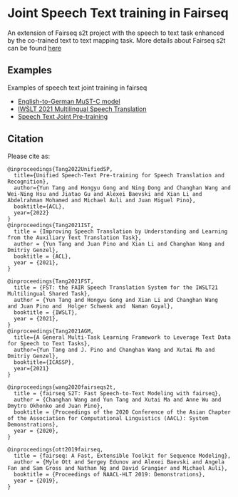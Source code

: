 # Joint Speech Text training in Fairseq
An extension of Fairseq s2t project with the speech to text task enhanced by the co-trained text to text mapping task. More details about Fairseq s2t can be found [here](../speech_to_text/README.md)

## Examples
Examples of speech text joint training in fairseq
- [English-to-German MuST-C model](docs/ende-mustc.md)
- [IWSLT 2021 Multilingual Speech Translation](docs/iwslt2021.md)
- [Speech Text Joint Pre-training ](docs/pre-training.md)
## Citation
Please cite as:
```
@inproceedings{Tang2022UnifiedSP,
  title={Unified Speech-Text Pre-training for Speech Translation and Recognition},
  author={Yun Tang and Hongyu Gong and Ning Dong and Changhan Wang and Wei-Ning Hsu and Jiatao Gu and Alexei Baevski and Xian Li and Abdelrahman Mohamed and Michael Auli and Juan Miguel Pino},
  booktitle={ACL},
  year={2022}
}
@inproceedings{Tang2021IST,
  title = {Improving Speech Translation by Understanding and Learning from the Auxiliary Text Translation Task},
  author = {Yun Tang and Juan Pino and Xian Li and Changhan Wang and Dmitriy Genzel},
  booktitle = {ACL},
  year = {2021},
}

@inproceedings{Tang2021FST,
  title = {FST: the FAIR Speech Translation System for the IWSLT21 Multilingual Shared Task},
  author = {Yun Tang and Hongyu Gong and Xian Li and Changhan Wang  and Juan Pino and  Holger Schwenk and  Naman Goyal},
  booktitle = {IWSLT},
  year = {2021},
}
@inproceedings{Tang2021AGM,
  title={A General Multi-Task Learning Framework to Leverage Text Data for Speech to Text Tasks},
  author={Yun Tang and J. Pino and Changhan Wang and Xutai Ma and Dmitriy Genzel},
  booktitle={ICASSP},
  year={2021}
}

@inproceedings{wang2020fairseqs2t,
  title = {fairseq S2T: Fast Speech-to-Text Modeling with fairseq},
  author = {Changhan Wang and Yun Tang and Xutai Ma and Anne Wu and Dmytro Okhonko and Juan Pino},
  booktitle = {Proceedings of the 2020 Conference of the Asian Chapter of the Association for Computational Linguistics (AACL): System Demonstrations},
  year = {2020},
}

@inproceedings{ott2019fairseq,
  title = {fairseq: A Fast, Extensible Toolkit for Sequence Modeling},
  author = {Myle Ott and Sergey Edunov and Alexei Baevski and Angela Fan and Sam Gross and Nathan Ng and David Grangier and Michael Auli},
  booktitle = {Proceedings of NAACL-HLT 2019: Demonstrations},
  year = {2019},
}
```
